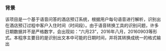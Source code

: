 ### 背景
该项目是一个基于语音问答的酒店预订系统，根据用户每句语音进行解析，识别出在酒店预订过程中客户入住时间（时间段）。由于语音转换工具的识别问题，许多日期数据并不是严格数字，会出现如：“六月23”，2016年八月，20160903等形式。本程序主要目的是识别出文本中可能的日期时间，并将其转换成统一的格式输出
